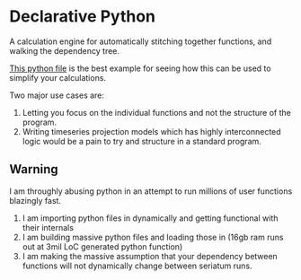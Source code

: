 # Declarative Python

A calculation engine for automatically stitching together functions, and walking the dependency tree.

[This python file](https://github.com/hearnderek/DeclarativePython/blob/master/tests/home_economics.py) is the best example for seeing how this can be used to simplify your calculations.

Two major use cases are:
  1. Letting you focus on the individual functions and not the structure of the program.
  2. Writing timeseries projection models which has highly interconnected logic would be a pain to try and structure in a standard program.


## Warning

I am throughly abusing python in an attempt to run millions of user functions blazingly fast.
1. I am importing python files in dynamically and getting functional with their internals
2. I am building massive python files and loading those in (16gb ram runs out at 3mil LoC generated python function)
3. I am making the massive assumption that your dependency between functions will not dynamically change between seriatum runs.
